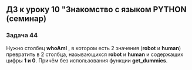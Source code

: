 ## ДЗ к уроку 10 "Знакомство с языком PYTHON (семинар)
### Задача 44
Нужно столбец **whoAmI** , в котором есть 2 значения (**robot** и **human**) превратить в 2 столбца, называющихся **robot** и **human** и содержащих цифры **1 и 0**. Причём без использования функции **get_dummies**.
